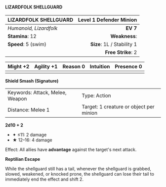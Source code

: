 #### LIZARDFOLK SHELLGUARD

| LIZARDFOLK SHELLGUARD  | **Level 1 Defender Minion** |
| :--------------------- | --------------------------: |
| *Humanoid, Lizardfolk* |                    **EV 7** |
| **Stamina**: 12        |               **Weakness**: |
| **Speed**: 5 (swim)    |  **Size**: 1L / Stability 1 |
|                        |          **Free Strike**: 2 |

| **Might** +2 | **Agility** +1 | **Reason** 0 | **Intuition** | **Presence** 0 |
| ------------ | -------------- | ------------ | ------------- | -------------- |
|              |                |              |               |                |

**Shield Smash (Signature)**

|                                 |                                         |
| :------------------------------ | :-------------------------------------- |
| Keywords: Attack, Melee, Weapon | Type: Action                            |
| Distance: Melee 1               | Target: 1 creature or object per minion |

**2d10 + 2**

- ✦ ≤11: 2 damage
- ★ 12–16: 4 damage

Effect: All allies have **advantage** against the target's next attack.

**Reptilian Escape**

While the shellguard still has a tail, whenever the shellguard is grabbed, slowed, weakened, or knocked prone, the shellguard can lose their tail to immediately end the effect and shift 2.
